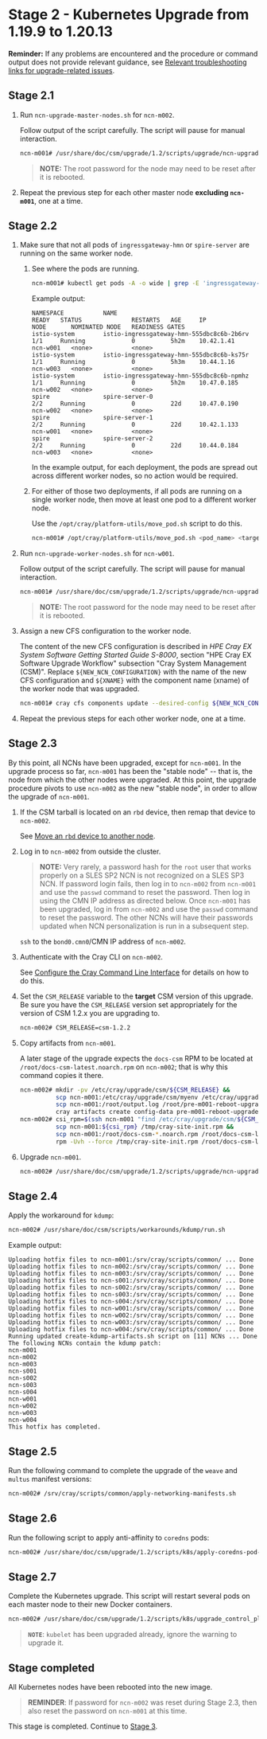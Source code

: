# Stage 2 - Kubernetes Upgrade from 1.19.9 to 1.20.13

**Reminder:** If any problems are encountered and the procedure or command output does not provide relevant guidance, see
[Relevant troubleshooting links for upgrade-related issues](README.md#relevant-troubleshooting-links-for-upgrade-related-issues).

## Stage 2.1

1. Run `ncn-upgrade-master-nodes.sh` for `ncn-m002`.

   Follow output of the script carefully. The script will pause for manual interaction.

   ```bash
   ncn-m001# /usr/share/doc/csm/upgrade/1.2/scripts/upgrade/ncn-upgrade-master-nodes.sh ncn-m002
   ```

   > **NOTE:** The root password for the node may need to be reset after it is rebooted.

1. Repeat the previous step for each other master node **excluding `ncn-m001`**, one at a time.

## Stage 2.2

1. Make sure that not all pods of `ingressgateway-hmn` or `spire-server` are running on the same worker node.

    1. See where the pods are running.

        ```bash
        ncn-m001# kubectl get pods -A -o wide | grep -E 'ingressgateway-hmn|spire-server|^NAMESPACE'
        ```

        Example output:

        ```text
        NAMESPACE           NAME                                                              READY   STATUS              RESTARTS   AGE     IP            NODE       NOMINATED NODE   READINESS GATES
        istio-system        istio-ingressgateway-hmn-555dbc8c6b-2b6rv                         1/1     Running             0          5h2m    10.42.1.41    ncn-w001   <none>           <none>
        istio-system        istio-ingressgateway-hmn-555dbc8c6b-ks75r                         1/1     Running             0          5h3m    10.44.1.16    ncn-w003   <none>           <none>
        istio-system        istio-ingressgateway-hmn-555dbc8c6b-npmhz                         1/1     Running             0          5h2m    10.47.0.185   ncn-w002   <none>           <none>
        spire               spire-server-0                                                    2/2     Running             0          22d     10.47.0.190   ncn-w002   <none>           <none>
        spire               spire-server-1                                                    2/2     Running             0          22d     10.42.1.133   ncn-w001   <none>           <none>
        spire               spire-server-2                                                    2/2     Running             0          22d     10.44.0.184   ncn-w003   <none>           <none>
        ```

        In the example output, for each deployment, the pods are spread out across different worker nodes, so no action would be required.

    1. For either of those two deployments, if all pods are running on a single worker node, then move at least one pod to a different worker node.

        Use the `/opt/cray/platform-utils/move_pod.sh` script to do this.

        ```bash
        ncn-m001# /opt/cray/platform-utils/move_pod.sh <pod_name> <target_node>
        ```

1. Run `ncn-upgrade-worker-nodes.sh` for `ncn-w001`.

   Follow output of the script carefully. The script will pause for manual interaction.

   ```bash
   ncn-m001# /usr/share/doc/csm/upgrade/1.2/scripts/upgrade/ncn-upgrade-worker-nodes.sh ncn-w001
   ```

   > **NOTE:** The root password for the node may need to be reset after it is rebooted.

1. Assign a new CFS configuration to the worker node.

   The content of the new CFS configuration is described in _HPE Cray EX System Software Getting Started Guide S-8000_, section
   "HPE Cray EX Software Upgrade Workflow" subsection "Cray System Management (CSM)". Replace `${NEW_NCN_CONFIGURATION}` with
   the name of the new CFS configuration and `${XNAME}` with the component name (xname) of the worker node that was upgraded.

   ```bash
   ncn-m001# cray cfs components update --desired-config ${NEW_NCN_CONFIGURATION} ${XNAME}
   ```

1. Repeat the previous steps for each other worker node, one at a time.

## Stage 2.3

By this point, all NCNs have been upgraded, except for `ncn-m001`. In the upgrade process so far, `ncn-m001`
has been the "stable node" -- that is, the node from which the other nodes were upgraded. At this point, the
upgrade procedure pivots to use `ncn-m002` as the new "stable node", in order to allow the upgrade of `ncn-m001`.

1. If the CSM tarball is located on an `rbd` device, then remap that device to `ncn-m002`.

    See [Move an `rbd` device to another node](../../operations/utility_storage/Alternate_Storage_Pools.md#move-an-rbd-device-to-another-node).

1. Log in to `ncn-m002` from outside the cluster.

    > **NOTE:** Very rarely, a password hash for the `root` user that works properly on a SLES SP2 NCN is
    > not recognized on a SLES SP3 NCN. If password login fails, then log in to `ncn-m002` from
    > `ncn-m001` and use the `passwd` command to reset the password. Then log in using the CMN IP address as directed
    > below. Once `ncn-m001` has been upgraded, log in from `ncn-m002` and use the `passwd` command to reset
    > the password. The other NCNs will have their passwords updated when NCN personalization is run in a
    > subsequent step.

   `ssh` to the `bond0.cmn0`/CMN IP address of `ncn-m002`.

1. Authenticate with the Cray CLI on `ncn-m002`.

   See [Configure the Cray Command Line Interface](../../operations/configure_cray_cli.md) for details on how to do this.

1. Set the `CSM_RELEASE` variable to the **target** CSM version of this upgrade. Be sure you have the `CSM_RELEASE` version set appropriately for the version of CSM 1.2.x you are upgrading to.

   ```bash
   ncn-m002# CSM_RELEASE=csm-1.2.2
   ```

1. Copy artifacts from `ncn-m001`.

   A later stage of the upgrade expects the `docs-csm` RPM to be located at `/root/docs-csm-latest.noarch.rpm` on `ncn-m002`; that is why this command copies it there.

   ```bash
   ncn-m002# mkdir -pv /etc/cray/upgrade/csm/${CSM_RELEASE} &&
             scp ncn-m001:/etc/cray/upgrade/csm/myenv /etc/cray/upgrade/csm/myenv &&
             scp ncn-m001:/root/output.log /root/pre-m001-reboot-upgrade.log &&
             cray artifacts create config-data pre-m001-reboot-upgrade.log /root/pre-m001-reboot-upgrade.log
   ncn-m002# csi_rpm=$(ssh ncn-m001 "find /etc/cray/upgrade/csm/${CSM_RELEASE}/tarball/${CSM_RELEASE}/rpm/cray/csm/ -name 'cray-site-init*.rpm'") &&
             scp ncn-m001:${csi_rpm} /tmp/cray-site-init.rpm &&
             scp ncn-m001:/root/docs-csm-*.noarch.rpm /root/docs-csm-latest.noarch.rpm &&
             rpm -Uvh --force /tmp/cray-site-init.rpm /root/docs-csm-latest.noarch.rpm
   ```

1. Upgrade `ncn-m001`.

   ```bash
   ncn-m002# /usr/share/doc/csm/upgrade/1.2/scripts/upgrade/ncn-upgrade-master-nodes.sh ncn-m001
   ```

## Stage 2.4

Apply the workaround for `kdump`:

```bash
ncn-m002# /usr/share/doc/csm/scripts/workarounds/kdump/run.sh
```

Example output:

```text
Uploading hotfix files to ncn-m001:/srv/cray/scripts/common/ ... Done
Uploading hotfix files to ncn-m002:/srv/cray/scripts/common/ ... Done
Uploading hotfix files to ncn-m003:/srv/cray/scripts/common/ ... Done
Uploading hotfix files to ncn-s001:/srv/cray/scripts/common/ ... Done
Uploading hotfix files to ncn-s002:/srv/cray/scripts/common/ ... Done
Uploading hotfix files to ncn-s003:/srv/cray/scripts/common/ ... Done
Uploading hotfix files to ncn-s004:/srv/cray/scripts/common/ ... Done
Uploading hotfix files to ncn-w001:/srv/cray/scripts/common/ ... Done
Uploading hotfix files to ncn-w002:/srv/cray/scripts/common/ ... Done
Uploading hotfix files to ncn-w003:/srv/cray/scripts/common/ ... Done
Uploading hotfix files to ncn-w004:/srv/cray/scripts/common/ ... Done
Running updated create-kdump-artifacts.sh script on [11] NCNs ... Done
The following NCNs contain the kdump patch:
ncn-m001
ncn-m002
ncn-m003
ncn-s001
ncn-s002
ncn-s003
ncn-s004
ncn-w001
ncn-w002
ncn-w003
ncn-w004
This hotfix has completed.
```

## Stage 2.5

Run the following command to complete the upgrade of the `weave` and `multus` manifest versions:

```bash
ncn-m002# /srv/cray/scripts/common/apply-networking-manifests.sh
```

## Stage 2.6

Run the following script to apply anti-affinity to `coredns` pods:

```bash
ncn-m002# /usr/share/doc/csm/upgrade/1.2/scripts/k8s/apply-coredns-pod-affinity.sh
```

## Stage 2.7

Complete the Kubernetes upgrade. This script will restart several pods on each master node to their new Docker containers.

```bash
ncn-m002# /usr/share/doc/csm/upgrade/1.2/scripts/k8s/upgrade_control_plane.sh
```

> **`NOTE`**: `kubelet` has been upgraded already, ignore the warning to upgrade it.

<a name="stage_completed"></a>

## Stage completed

All Kubernetes nodes have been rebooted into the new image.

> **REMINDER**: If password for `ncn-m002` was reset during Stage 2.3, then also reset the password
> on `ncn-m001` at this time.

This stage is completed. Continue to [Stage 3](Stage_3.md).
